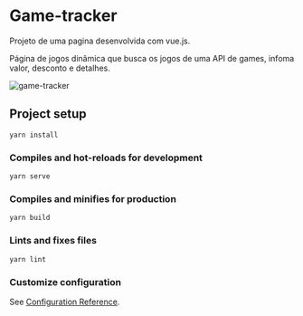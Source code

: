 # Game-tracker

Projeto de uma pagina desenvolvida com vue.js.

Página de jogos dinâmica que busca os jogos de uma API de games, infoma valor, desconto e detalhes.


![game-tracker](https://github.com/WallFerreira/game-tracker/assets/47425983/be7d1abb-48b5-4a76-a986-76c73af9f5b5)




## Project setup
```
yarn install
```

### Compiles and hot-reloads for development
```
yarn serve
```

### Compiles and minifies for production
```
yarn build
```

### Lints and fixes files
```
yarn lint
```

### Customize configuration
See [Configuration Reference](https://cli.vuejs.org/config/).
